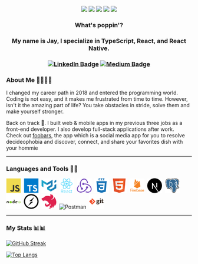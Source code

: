 <p align="center">
  <img src="https://media.giphy.com/media/2J3VPYmnhO2jjKAX0X/giphy.gif" width="100"/>
  <img src="https://media.giphy.com/media/3Rie3eizJ1JjS6MK8E/giphy.gif" width="100"/>
  <img src="https://media.giphy.com/media/3Rie3eizJ1JjS6MK8E/giphy.gif" width="150"/>
  <img src="https://media.giphy.com/media/3Rie3eizJ1JjS6MK8E/giphy.gif" width="100"/>
  <img src="https://media.giphy.com/media/2J3VPYmnhO2jjKAX0X/giphy.gif" width="100"/>
</p>

<h3 align="center">
  What's poppin'?
</h3>
<h3 align="center">
  My name is Jay, I specialize in TypeScript, React, and React Native.
</h3>

<h3 align="center">
  <a href="https://www.linkedin.com/in/jaypan0831"><img src="https://img.shields.io/badge/LinkedIn-blue?style=for-the-badge&logo=linkedin&logoColor=white"    alt="LinkedIn Badge"></a>
  <a href="https://medium.com/@jpan0831"><img src="https://img.shields.io/badge/Medium-12100E?style=for-the-badge&logo=medium&logoColor=white"              alt="Medium Badge"></a>
</h3>


### About Me 👨‍💻👨‍💻

I changed my career path in 2018 and entered the programming world.
Coding is not easy, and it makes me frustrated from time to time.
However, isn't it the amazing part of life? You take obstacles in stride, solve them and make yourself stronger.

Back on track 🤣. I built web & mobile apps in my previous three jobs as a front-end developer. I also develop full-stack applications after work.</br>
Check out [foobars](https://apps.apple.com/us/app/foobars/id6448900991), the app which is a social media app for you to resolve decideophobia and discover, connect, and share your favorites dish with your hommie

---

### Languages and Tools 🔨🔨

<p>
<img src="https://github.com/devicons/devicon/blob/master/icons/javascript/javascript-original.svg" title="JavaScript" alt="JavaScript" width="40" height="40"/>&nbsp;
  <img src="https://github.com/devicons/devicon/blob/master/icons/typescript/typescript-original.svg" title="TypeScript" alt="TypeScript" width="40" height="40"/>&nbsp;
<img src="https://github.com/devicons/devicon/blob/master/icons/materialui/materialui-original.svg" title="Material UI" alt="Material UI" width="40" height="40"/>&nbsp;
<img src="https://github.com/devicons/devicon/blob/master/icons/react/react-original-wordmark.svg" title="React" alt="React" width="40" height="40"/>&nbsp;
<img src="https://github.com/devicons/devicon/blob/master/icons/redux/redux-original.svg" title="Redux" alt="Redux" width="40" height="40"/>&nbsp;
<img src="https://github.com/devicons/devicon/blob/master/icons/css3/css3-plain-wordmark.svg"  title="CSS3" alt="CSS" width="40" height="40"/>&nbsp;
<img src="https://github.com/devicons/devicon/blob/master/icons/html5/html5-original.svg" title="HTML5" alt="HTML" width="40" height="40"/>&nbsp;
<img src="https://github.com/devicons/devicon/blob/master/icons/firebase/firebase-plain-wordmark.svg" title="Firebase" alt="Firebase" width="40" height="40"/>&nbsp;
<img src="https://github.com/devicons/devicon/blob/master/icons/nextjs/nextjs-original.svg" title="NextJS"  alt="NextJS" width="40" height="40"/>&nbsp;
<img src="https://github.com/devicons/devicon/blob/master/icons/postgresql/postgresql-original.svg" title="PostgresQL" **alt="PostgresQL" width="40" height="40"/>&nbsp;
<img src="https://github.com/devicons/devicon/blob/master/icons/nodejs/nodejs-original-wordmark.svg" title="NodeJS" alt="NodeJS" width="40" height="40"/>&nbsp;
<img src="https://github.com/devicons/devicon/blob/master/icons/socketio/socketio-original.svg" title="SocketIo" alt="SocketIo" width="40" height="40"/>&nbsp; 
<img src="https://github.com/devicons/devicon/blob/master/icons/nestjs/nestjs-plain.svg" title="NestJS" alt="NestJS" width="40" height="40"/>&nbsp;
<img src="https://www.vectorlogo.zone/logos/getpostman/getpostman-icon.svg" title="Postman"  alt="Postman" width="40" height="40"/>&nbsp;
<img src="https://github.com/devicons/devicon/blob/master/icons/git/git-original-wordmark.svg" title="Git" **alt="Git" width="40" height="40"/>&nbsp;
</p>

---

### My Stats 📊📊
[![GitHub Streak](http://github-readme-streak-stats.herokuapp.com?user=JaynPan&theme=blueberry_duo&date_format=M%20j%5B%2C%20Y%5D)](https://git.io/streak-stats)

[![Top Langs](https://github-readme-stats.vercel.app/api/top-langs/?username=JaynPan&layout=compact&theme=vision-friendly-dark)](https://github.com/anuraghazra/github-readme-stats)


